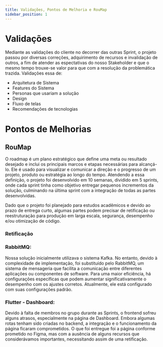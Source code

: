 ```yaml
---
title: Validações, Pontos de Melhoria e RouMap
sidebar_position: 1
---
```


# Validações

Mediante as validações do cliente no decorrer das outras Sprint, o projeto passou por diversas correções, adquirimento de recursos e invalidação de outros, a fim de atender as espectativas do nosso Stakeholder e que o mesmo tempo trouxe-se valor para que com a resolução da problemática trazida. Validações essa de:

* Arquitetura de Sistema
* Features do Sistema
* Personas que usariam a solução
* Design
* Fluxo de telas
* Recomendações de tecnologias

# Pontos de Melhorias

## RouMap

O roadmap é um plano estratégico que define uma meta ou resultado desejado e inclui os principais marcos e etapas necessárias para alcançá-lo. Ele é usado para visualizar e comunicar a direção e o progresso de um projeto, produto ou estratégia ao longo do tempo. Atendendo a essa definição, o projeto foi desenvolvido em 10 semanas, dividido em 5 sprints, onde cada sprint tinha como objetivo entregar pequenos incrementos da solução, culminando na última sprint com a integração de todas as partes desenvolvidas.

Dado que o projeto foi planejado para estudos acadêmicos e devido ao prazo de entrega curto, algumas partes podem precisar de retificação ou reestruturação para produção em larga escala, segurança, desempenho e/ou otimização de código.

### Retificação

### RabbitMQ:
Nossa solução inicialmente utilizava o sistema Kafka. No entanto, devido à complexidade de implementação, foi substituído pelo RabbitMQ, um sistema de mensageria que facilita a comunicação entre diferentes aplicações ou componentes de software. Para uma maior eficiência, há configurações específicas que podem aumentar significativamente o desempenho com os ajustes corretos. Atualmente, ele está configurado com suas configurações padrão.

### Flutter - Dashboard:
Devido à falta de membros no grupo durante as Sprints, o frontend sofreu alguns atrasos, especialmente na página de Dashboard. Embora algumas rotas tenham sido criadas no backend, a integração e o funcionamento da página ficaram comprometidos. O que foi entregue foi a página conforme prometido no Figma, mas com a ausência de alguns recursos que considerávamos importantes, necessitando assim de uma retificação.